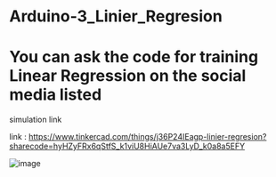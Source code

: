# Arduino-3_Linier_Regresion

# You can ask the code for training Linear Regression on the social media listed

simulation link

link : https://www.tinkercad.com/things/j36P24IEagp-linier-regresion?sharecode=hyHZyFRx6qStfS_k1viU8HiAUe7va3LyD_k0a8a5EFY

![image](https://github.com/rendiepradana/Arduino-3_Linier_Regresion/assets/90369749/6ad3f5f6-2529-4b94-bb93-50fcedad7a79)
